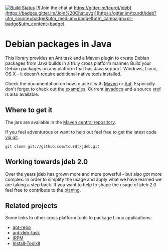 [![Build Status](https://secure.travis-ci.org/tcurdt/jdeb.png)](http://travis-ci.org/tcurdt/jdeb)
[![Join the chat at https://gitter.im/tcurdt/jdeb](https://badges.gitter.im/Join%20Chat.svg)](https://gitter.im/tcurdt/jdeb?utm_source=badge&utm_medium=badge&utm_campaign=pr-badge&utm_content=badge)

# Debian packages in Java

This library provides an Ant task and a Maven plugin to create Debian packages
from Java builds in a truly cross platform manner. Build your Debian packages
on any platform that has Java support. Windows, Linux, OS X - it doesn't require
additional native tools installed.

Check the documentation on how to use it with [Maven](http://github.com/tcurdt/jdeb/blob/master/docs/maven.md)
or [Ant](http://github.com/tcurdt/jdeb/blob/master/docs/ant.md). Especially don't forget to check out the
[examples](http://github.com/tcurdt/jdeb/blob/master/src/examples/). Current
[javadocs](http://tcurdt.github.com/jdeb/release/1.4/apidocs/) and a source
[xref](http://tcurdt.github.com/jdeb/release/1.4/xref/) is also available.


## Where to get it

The jars are available in the [Maven central repository](http://repo1.maven.org/maven2/org/vafer/jdeb/).

If you feel adventurous or want to help out feel free to get the latest code
[via git](http://github.com/tcurdt/jdeb/tree/master).

    git clone git://github.com/tcurdt/jdeb.git


## Working towards jdeb 2.0

Over the years jdeb has grown more and more powerful - but also got more complex. In order to simplify the usage and apply what we have learned we are taking a step back. If you want to help to shape the usage of jdeb 2.0 feel free to contribute to the [planing](https://github.com/tcurdt/jdeb/issues/195).

## Related projects

Some links to other cross platform tools to package Linux applications:
* [apt-repo](https://github.com/theoweiss/apt-repo)
* [ant-deb-task](http://code.google.com/p/ant-deb-task)
* [jRPM](http://jrpm.sourceforge.net)
* [Install-Toolkit](http://install-toolkit.sourceforge.net)
